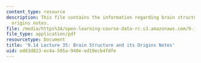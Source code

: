 ```yaml
---
content_type: resource
description: This file contains the information regarding brain structure and its
  origins notes.
file: /media/https%3A/open-learning-course-data-rc.s3.amazonaws.com/9-14-brain-structure-and-its-origins-spring-2014/ed83d823ec4a505a940eed19ecb4fdfe_MIT9_14S14_Lecture35.pdf
file_type: application/pdf
resourcetype: Document
title: '9.14 Lecture 35: Brain Structure and its Origins Notes'
uid: ed83d823-ec4a-505a-940e-ed19ecb4fdfe
---
```


